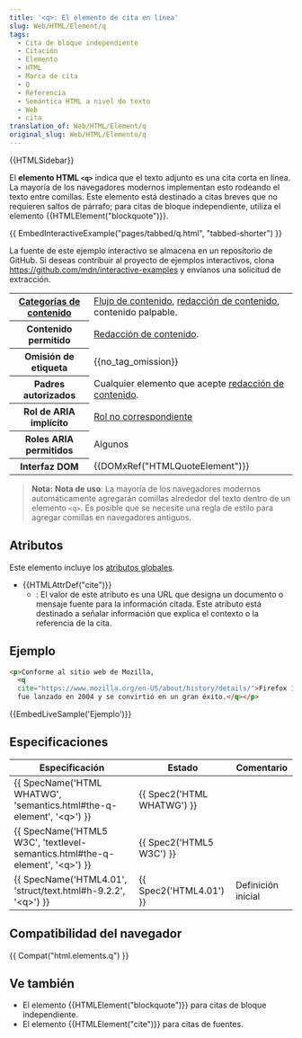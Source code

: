 ```yaml
---
title: '<q>: El elemento de cita en línea'
slug: Web/HTML/Element/q
tags:
  - Cita de bloque independiente
  - Citación
  - Elemento
  - HTML
  - Marca de cita
  - Q
  - Referencia
  - Semántica HTML a nivel de texto
  - Web
  - cita
translation_of: Web/HTML/Element/q
original_slug: Web/HTML/Elemento/q
---
```

{{HTMLSidebar}}

El **elemento HTML `<q>`** indica que el texto adjunto es una cita corta en línea. La mayoría de los navegadores modernos implementan esto rodeando el texto entre comillas. Este elemento está destinado a citas breves que no requieren saltos de párrafo; para citas de bloque independiente, utiliza el elemento {{HTMLElement("blockquote")}}.

{{ EmbedInteractiveExample("pages/tabbed/q.html", "tabbed-shorter") }}

La fuente de este ejemplo interactivo se almacena en un repositorio de GitHub. Si deseas contribuir al proyecto de ejemplos interactivos, clona <https://github.com/mdn/interactive-examples> y envíanos una solicitud de extracción.

<table class="properties">
  <tbody>
    <tr>
      <th scope="row">
        <a href="/es/docs/Web/HTML/Content_categories"
          >Categorías de contenido</a
        >
      </th>
      <td>
        <a href="/es/docs/Web/HTML/Content_categories#Flow_content"
          >Flujo de contenido</a
        >,
        <a href="/es/docs/Web/HTML/Content_categories#Phrasing_content"
          >redacción de contenido</a
        >, contenido palpable.
      </td>
    </tr>
    <tr>
      <th scope="row">Contenido permitido</th>
      <td>
        <a href="/es/docs/Web/HTML/Content_categories#Phrasing_content"
          >Redacción de contenido</a
        >.
      </td>
    </tr>
    <tr>
      <th scope="row">Omisión de etiqueta</th>
      <td>{{no_tag_omission}}</td>
    </tr>
    <tr>
      <th scope="row">Padres autorizados</th>
      <td>
        Cualquier elemento que acepte
        <a href="/es/docs/Web/HTML/Content_categories#Phrasing_content"
          >redacción de contenido</a
        >.
      </td>
    </tr>
    <tr>
      <th scope="row">Rol de ARIA implícito</th>
      <td>
        <a href="https://www.w3.org/TR/html-aria/#dfn-no-corresponding-role"
          >Rol no correspondiente</a
        >
      </td>
    </tr>
    <tr>
      <th scope="row">Roles ARIA permitidos</th>
      <td>Algunos</td>
    </tr>
    <tr>
      <th scope="row">Interfaz DOM</th>
      <td>{{DOMxRef("HTMLQuoteElement")}}</td>
    </tr>
  </tbody>
</table>

> **Nota:** **Nota de uso**: La mayoría de los navegadores modernos automáticamente agregarán comillas alrededor del texto dentro de un elemento `<q>`. Es posible que se necesite una regla de estilo para agregar comillas en navegadores antiguos.

## Atributos

Este elemento incluye los [atributos globales](/es/docs/Web/HTML/Global_attributes).

- {{HTMLAttrDef("cite")}}
  - : El valor de este atributo es una URL que designa un documento o mensaje fuente para la información citada. Este atributo está destinado a señalar información que explica el contexto o la referencia de la cita.

## Ejemplo

```html
<p>Conforme al sitio web de Mozilla,
  <q
  cite="https://www.mozilla.org/en-US/about/history/details/">Firefox 1.0
  fue lanzado en 2004 y se convirtió en un gran éxito.</q></p>
```

{{EmbedLiveSample('Ejemplo')}}

## Especificaciones

| Especificación                                                                                               | Estado                               | Comentario         |
| ------------------------------------------------------------------------------------------------------------ | ------------------------------------ | ------------------ |
| {{ SpecName('HTML WHATWG', 'semantics.html#the-q-element', '&lt;q&gt;') }}         | {{ Spec2('HTML WHATWG') }} |                    |
| {{ SpecName('HTML5 W3C', 'textlevel-semantics.html#the-q-element', '&lt;q&gt;') }} | {{ Spec2('HTML5 W3C') }}     |                    |
| {{ SpecName('HTML4.01', 'struct/text.html#h-9.2.2', '&lt;q&gt;') }}                     | {{ Spec2('HTML4.01') }}     | Definición inicial |

## Compatibilidad del navegador

{{ Compat("html.elements.q") }}

## Ve también

- El elemento {{HTMLElement("blockquote")}} para citas de bloque independiente.
- El elemento {{HTMLElement("cite")}} para citas de fuentes.

